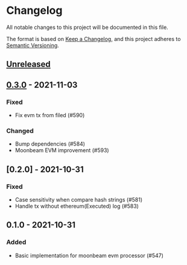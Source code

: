# Changelog
All notable changes to this project will be documented in this file.

The format is based on [Keep a Changelog](https://keepachangelog.com/en/1.0.0/),
and this project adheres to [Semantic Versioning](https://semver.org/spec/v2.0.0.html).

## [Unreleased]

## [0.3.0] - 2021-11-03
### Fixed
- Fix evm tx from filed (#590)
### Changed
- Bump dependencies (#584)
- Moonbeam EVM improvement (#593)

## [0.2.0] - 2021-10-31
### Fixed
- Case sensitivity when compare hash strings (#581)
- Handle tx without ethereum(Executed) log (#583)

## 0.1.0 - 2021-10-31
### Added
- Basic implementation for moonbeam evm processor (#547)

[Unreleased]: https://github.com/subquery/subql/compare/contract-processors/0.3.0...HEAD
[0.3.0]: https://github.com/subquery/subql/compare/contract-processors/0.2.0...contract-processors/0.3.0


